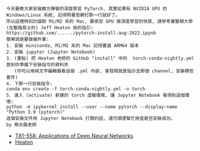 ##
```
今天要教大家安裝敵方陣營的深度學習 PyTorch, 其實如果有 NVIDIA GPU 的 Windows/Linux 系統, 記得照著官網打那一行就好了。
所以這裡特別討論對 M1/M2 系的 Mac, 要感受 GPU 做深度學習的快感, 請參考華聖頓大學 (在聖路易士的) Jeff Heaton 給的指引:
https://github.com/....../pytorch-install-aug-2022.ipynb
簡單說是要做幾件事:
1. 安裝 miniconda, M1/M2 系的 Mac 記得要選 ARM64 版本
2. 安裝 jupyter (Jupyter Notebook)
3. (重點) 把 Heaton 老師的 GitHub "install" 中的  torch-conda-nightly.yml 放到你準備下安裝指令的資料夾 
   (你可以用純文字編輯器看這個 .yml 內容, 會發現就是指示去那個 channel, 安裝哪些套件)
4. 下那一行安裝指令:
conda env create -f torch-conda-nightly.yml -n torch
5. 進入 (activate) 新建的 torch 虛擬環境, 讓 Jupyter Notebook 看得到這個環境:
python -m ipykernel install --user --name pytorch --display-name "Python 3.9 (pytorch)"
這個安裝文件用 Jupyter Notebook 打開的話, 還可順便幫忙檢查是否安裝成功。
by 蔡炎龍老師
```
* [T81-558: Applications of Deep Neural Networks](https://github.com/jumbokh/csu1112-class/blob/main/notebooks/manual_setup.ipynb)
* [Heaton](https://github.com/jeffheaton/t81_558_deep_learning/tree/master/install)
